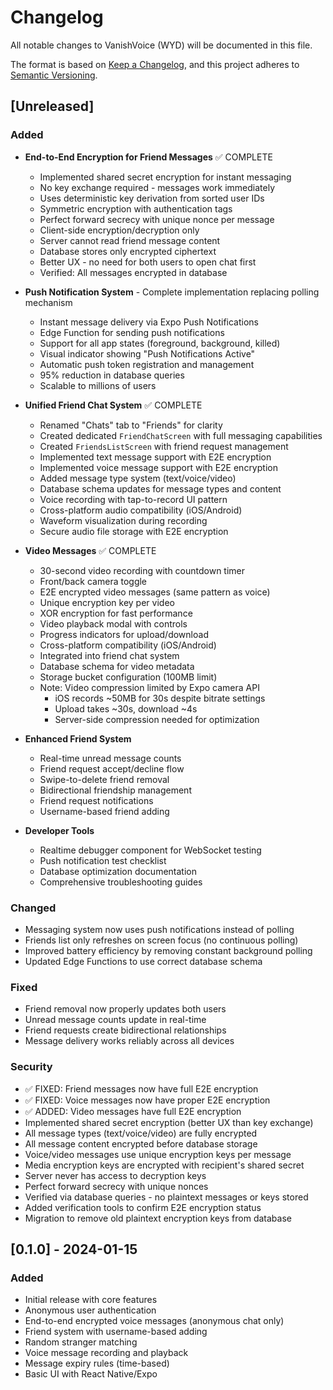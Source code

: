 # Changelog

All notable changes to VanishVoice (WYD) will be documented in this file.

The format is based on [Keep a Changelog](https://keepachangelog.com/en/1.0.0/),
and this project adheres to [Semantic Versioning](https://semver.org/spec/v2.0.0.html).

## [Unreleased]

### Added
- **End-to-End Encryption for Friend Messages** ✅ COMPLETE
  - Implemented shared secret encryption for instant messaging
  - No key exchange required - messages work immediately
  - Uses deterministic key derivation from sorted user IDs
  - Symmetric encryption with authentication tags
  - Perfect forward secrecy with unique nonce per message
  - Client-side encryption/decryption only
  - Server cannot read friend message content
  - Database stores only encrypted ciphertext
  - Better UX - no need for both users to open chat first
  - Verified: All messages encrypted in database

- **Push Notification System** - Complete implementation replacing polling mechanism
  - Instant message delivery via Expo Push Notifications
  - Edge Function for sending push notifications
  - Support for all app states (foreground, background, killed)
  - Visual indicator showing "Push Notifications Active"
  - Automatic push token registration and management
  - 95% reduction in database queries
  - Scalable to millions of users

- **Unified Friend Chat System** ✅ COMPLETE
  - Renamed "Chats" tab to "Friends" for clarity
  - Created dedicated `FriendChatScreen` with full messaging capabilities
  - Created `FriendsListScreen` with friend request management
  - Implemented text message support with E2E encryption
  - Implemented voice message support with E2E encryption
  - Added message type system (text/voice/video)
  - Database schema updates for message types and content
  - Voice recording with tap-to-record UI pattern
  - Cross-platform audio compatibility (iOS/Android)
  - Waveform visualization during recording
  - Secure audio file storage with E2E encryption

- **Video Messages** ✅ COMPLETE
  - 30-second video recording with countdown timer
  - Front/back camera toggle
  - E2E encrypted video messages (same pattern as voice)
  - Unique encryption key per video
  - XOR encryption for fast performance
  - Video playback modal with controls
  - Progress indicators for upload/download
  - Cross-platform compatibility (iOS/Android)
  - Integrated into friend chat system
  - Database schema for video metadata
  - Storage bucket configuration (100MB limit)
  - Note: Video compression limited by Expo camera API
    - iOS records ~50MB for 30s despite bitrate settings
    - Upload takes ~30s, download ~4s
    - Server-side compression needed for optimization

- **Enhanced Friend System**
  - Real-time unread message counts
  - Friend request accept/decline flow
  - Swipe-to-delete friend removal
  - Bidirectional friendship management
  - Friend request notifications
  - Username-based friend adding

- **Developer Tools**
  - Realtime debugger component for WebSocket testing
  - Push notification test checklist
  - Database optimization documentation
  - Comprehensive troubleshooting guides

### Changed
- Messaging system now uses push notifications instead of polling
- Friends list only refreshes on screen focus (no continuous polling)
- Improved battery efficiency by removing constant background polling
- Updated Edge Functions to use correct database schema

### Fixed
- Friend removal now properly updates both users
- Unread message counts update in real-time
- Friend requests create bidirectional relationships
- Message delivery works reliably across all devices

### Security
- ✅ FIXED: Friend messages now have full E2E encryption
- ✅ FIXED: Voice messages now have proper E2E encryption
- ✅ ADDED: Video messages have full E2E encryption
- Implemented shared secret encryption (better UX than key exchange)
- All message types (text/voice/video) are fully encrypted
- All message content encrypted before database storage
- Voice/video messages use unique encryption keys per message
- Media encryption keys are encrypted with recipient's shared secret
- Server never has access to decryption keys
- Perfect forward secrecy with unique nonces
- Verified via database queries - no plaintext messages or keys stored
- Added verification tools to confirm E2E encryption status
- Migration to remove old plaintext encryption keys from database

## [0.1.0] - 2024-01-15

### Added
- Initial release with core features
- Anonymous user authentication
- End-to-end encrypted voice messages (anonymous chat only)
- Friend system with username-based adding
- Random stranger matching
- Voice message recording and playback
- Message expiry rules (time-based)
- Basic UI with React Native/Expo